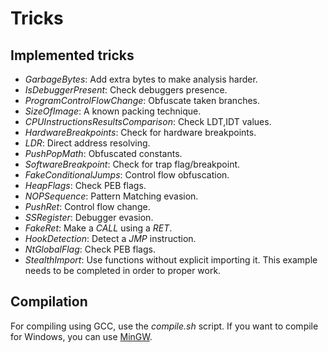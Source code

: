 # Tricks

## Implemented tricks

* *GarbageBytes*: Add extra bytes to make analysis harder.
* *IsDebuggerPresent*: Check debuggers presence.
* *ProgramControlFlowChange*: Obfuscate taken branches.
* *SizeOfImage*: A known packing technique.
* *CPUInstructionsResultsComparison*: Check LDT,IDT values.
* *HardwareBreakpoints*: Check for hardware breakpoints.
* *LDR*: Direct address resolving.
* *PushPopMath*: Obfuscated constants.
* *SoftwareBreakpoint*: Check for trap flag/breakpoint.
* *FakeConditionalJumps*: Control flow obfuscation.
* *HeapFlags*: Check PEB flags.
* *NOPSequence*: Pattern Matching evasion.
* *PushRet*: Control flow change.
* *SSRegister*: Debugger evasion.
* *FakeRet*: Make a *CALL* using a *RET*.
* *HookDetection*: Detect a *JMP* instruction.
* *NtGlobalFlag*: Check PEB flags.
* *StealthImport*: Use functions without explicit importing it. This example needs to be completed in order to proper work.

## Compilation

For compiling using GCC, use the *compile.sh* script. If you want to compile for Windows, you can use [MinGW](www.mingw.org).
